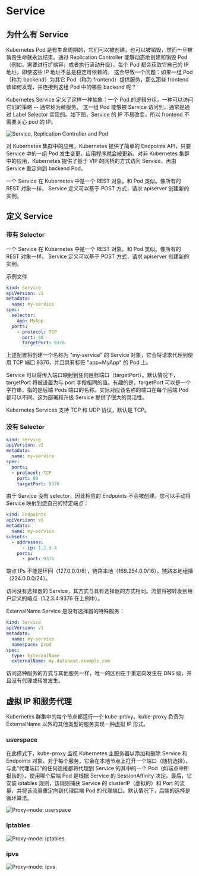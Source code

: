 # Service

## 为什么有 Service

Kubernetes Pod 是有生命周期的，它们可以被创建，也可以被销毁，然而一旦被销毁生命就永远结束。通过 Replication Controller 能够动态地创建和销毁 Pod（例如，需要进行扩缩容，或者执行滚动升级）。每个 Pod 都会获取它自己的 IP 地址，即使这些 IP 地址不总是稳定可依赖的。 这会导致一个问题：如果一组 Pod（称为 backend）为其它 Pod（称为 frontend）提供服务，那么那些 frontend 该如何发现，并连接到这组 Pod 中的哪些 backend 呢？

Kubernetes Service 定义了这样一种抽象：一个 Pod 的逻辑分组，一种可以访问它们的策略 -- 通常称为微服务。 这一组 Pod 能够被 Service 访问到，通常是通过 Label Selector 实现的。如下图，Service 的 IP 不易改变，所以 frontend 不需要关心 pod 的 IP。

![Service, Replication Controller and Pod](images/service-replication-controller-pod.png)

对 Kubernetes 集群中的应用，Kubernetes 提供了简单的 Endpoints API，只要 Service 中的一组 Pod 发生变更，应用程序就会被更新。对非 Kubernetes 集群中的应用，Kubernetes 提供了基于 VIP 的网桥的方式访问 Service，再由 Service 重定向到 backend Pod。

一个 Service 在 Kubernetes 中是一个 REST 对象，和 Pod 类似。像所有的 REST 对象一样， Service 定义可以基于 POST 方式，请求 apiserver 创建新的实例。

## 定义 Service

### 带有 Selector

一个 Service 在 Kubernetes 中是一个 REST 对象，和 Pod 类似。像所有的 REST 对象一样， Service 定义可以基于 POST 方式，请求 apiserver 创建新的实例。

示例文件

```yaml
kind: Service
apiVersion: v1
metadata:
  name: my-service
spec:
  selector:
    app: MyApp
  ports:
    - protocol: TCP
      port: 80
      targetPort: 9376
```

上述配置将创建一个名称为 "my-service" 的 Service 对象，它会将请求代理到使用 TCP 端口 9376，并且具有标签 "app=MyApp" 的 Pod 上。

Service 可以将传入端口映射到任何目标端口（targetPort）。默认情况下，targetPort 将被设置为与 port 字段相同的值。有趣的是，targetPort 可以是一个字符串，指的是后端 Pods 端口的名称。实际对应该名称的端口在每个后端 Pod 都可以不同。这为部署和升级 Service 提供了很大的灵活性。

Kubernetes Services 支持 TCP 和 UDP 协议，默认是 TCP。

### 没有 Selector

```yaml
kind: Service
apiVersion: v1
metadata:
  name: my-service
spec:
  ports:
  - protocol: TCP
    port: 80
    targetPort: 9376
```

由于 Service 没有 selector，因此相应的 Endpoints 不会被创建。您可以手动将 Service 映射到您自己的特定端点：

```yaml
kind: Endpoints
apiVersion: v1
metadata:
  name: my-service
subsets:
  - addresses:
      - ip: 1.2.3.4
    ports:
      - port: 9376
```

端点 IPs 不能是环回（127.0.0.0/8），链路本地（169.254.0.0/16），链路本地组播（224.0.0.0/24）。

访问没有选择器的 Service，其方式与具有选择器的方式相同。流量将被转发到用户定义的端点（1.2.3.4:9376 在上例中）。

ExternalName Service 是没有选择器的特殊服务：

```yaml
kind: Service
apiVersion: v1
metadata:
  name: my-service
  namespace: prod
spec:
  type: ExternalName
  externalName: my.database.example.com
```

访问这种服务的方式与其他服务一样，唯一的区别在于重定向发生在 DNS 级，并且没有代理或转发发生。

## 虚拟 IP 和服务代理

Kubernetes 群集中的每个节点都运行一个 kube-proxy。kube-proxy 负责为 ExternalName 以外的其他类型的服务实现一种虚拟 IP 形式。

### userspace

在此模式下，kube-proxy 监视 Kubernetes 主服务器以添加和删除 Service 和 Endpoints 对象。对于每个服务，它会在本地节点上打开一个端口（随机选择）。与此“代理端口”的任何连接都将代理到 Service 的其中的一个 Pod（如端点中所报告的）。使用哪个后端 Pod 是根据 Service 的 SessionAffinity 决定。最后，它安装 iptables 规则，该规则捕获 Service 的 clusterIP（虚拟的）和 Port 的流量，并将该流量重定向到代理后端 Pod 的代理端口。默认情况下，后端的选择是循环算法。

![Proxy-mode: userspace](images/service-userspace-proxy.png)

### iptables

![Proxy-mode: iptables](images/service-iptables-proxy.png)

### ipvs

![Proxy-mode: ipvs](images/service-ipvs-proxy.png)